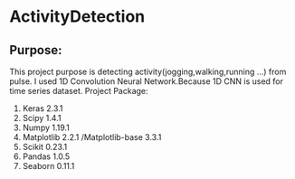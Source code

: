 # ActivityDetection
## Purpose:
This project purpose is detecting activity(jogging,walking,running ...) from pulse. I used 1D Convolution Neural Network.Because 1D CNN is used for time series dataset.
Project Package:
1. Keras 2.3.1
2. Scipy 1.4.1
3. Numpy 1.19.1
4. Matplotlib 2.2.1 /Matplotlib-base 3.3.1
5. Scikit 0.23.1
6. Pandas 1.0.5
7. Seaborn 0.11.1
